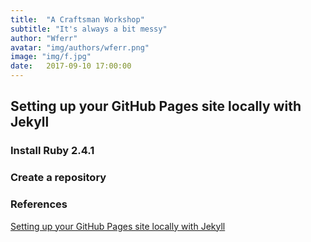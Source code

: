 ```yaml
---
title:  "A Craftsman Workshop"
subtitle: "It's always a bit messy"
author: "Wferr"
avatar: "img/authors/wferr.png"
image: "img/f.jpg"
date:   2017-09-10 17:00:00
---
```


## Setting up your GitHub Pages site locally with Jekyll

### Install Ruby 2.4.1

### Create a repository

### References

[Setting up your GitHub Pages site locally with Jekyll](https://help.github.com/articles/setting-up-your-github-pages-site-locally-with-jekyll/)
